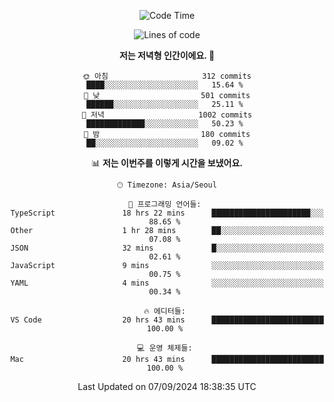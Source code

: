 <div align='center'>
 
<!--START_SECTION:waka-->
![Code Time](http://img.shields.io/badge/Code%20Time-3%2C808%20hrs%2033%20mins-blue)

![Lines of code](https://img.shields.io/badge/%EC%A0%80%EB%8A%94%20%EC%97%AC%ED%83%9C%EA%B9%8C%EC%A7%80%20-1.3%20million%20%EC%A4%84%EC%9D%98%20%EC%BD%94%EB%93%9C%EB%A5%BC%20%EC%9E%91%EC%84%B1%ED%96%88%EC%96%B4%EC%9A%94.-blue)

**저는 저녁형 인간이에요. 🦉** 

```text
🌞 아침                     312 commits         ████░░░░░░░░░░░░░░░░░░░░░   15.64 % 
🌆 낮　                     501 commits         ██████░░░░░░░░░░░░░░░░░░░   25.11 % 
🌃 저녁                     1002 commits        █████████████░░░░░░░░░░░░   50.23 % 
🌙 밤　                     180 commits         ██░░░░░░░░░░░░░░░░░░░░░░░   09.02 % 
```


📊 **저는 이번주를 이렇게 시간을 보냈어요.** 

```text
🕑︎ Timezone: Asia/Seoul

💬 프로그래밍 언어들: 
TypeScript               18 hrs 22 mins      ██████████████████████░░░   88.65 % 
Other                    1 hr 28 mins        ██░░░░░░░░░░░░░░░░░░░░░░░   07.08 % 
JSON                     32 mins             █░░░░░░░░░░░░░░░░░░░░░░░░   02.61 % 
JavaScript               9 mins              ░░░░░░░░░░░░░░░░░░░░░░░░░   00.75 % 
YAML                     4 mins              ░░░░░░░░░░░░░░░░░░░░░░░░░   00.34 % 

🔥 에디터들: 
VS Code                  20 hrs 43 mins      █████████████████████████   100.00 % 

💻 운영 체제들: 
Mac                      20 hrs 43 mins      █████████████████████████   100.00 % 
```


 Last Updated on 07/09/2024 18:38:35 UTC
<!--END_SECTION:waka-->
 </div>
<!---
Emewjin/Emewjin is a ✨ special ✨ repository because its `README.md` (this file) appears on your GitHub profile.
You can click the Preview link to take a look at your changes.
--->
